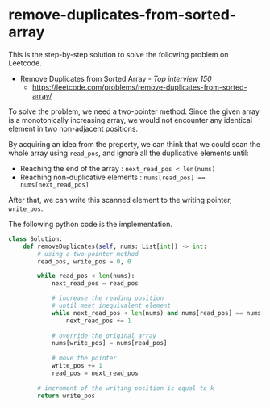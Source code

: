 # remove-duplicates-from-sorted-array
This is the step-by-step solution to solve the following problem on Leetcode.

* Remove Duplicates from Sorted Array - *Top interview 150*
  * https://leetcode.com/problems/remove-duplicates-from-sorted-array/

 To solve the problem, we need a two-pointer method. Since the given array is a monotonically increasing array, we would not encounter any identical element in two non-adjacent positions.
 
 By acquiring an idea from the preperty, we can think that we could scan the whole array using `read_pos`, and ignore all the duplicative elements until:
 * Reaching the end of the array : `next_read_pos < len(nums)`
 * Reaching non-duplicative elements : `nums[read_pos] == nums[next_read_pos]`

 After that, we can write this scanned element to the writing pointer, `write_pos`.

The following python code is the implementation.

```python
class Solution:
    def removeDuplicates(self, nums: List[int]) -> int:
        # using a two-pointer method
        read_pos, write_pos = 0, 0

        while read_pos < len(nums):
            next_read_pos = read_pos

            # increase the reading position
            # until meet inequivalent element
            while next_read_pos < len(nums) and nums[read_pos] == nums[next_read_pos]:
                next_read_pos += 1
            
            # override the original array
            nums[write_pos] = nums[read_pos]
            
            # move the pointer
            write_pos += 1
            read_pos = next_read_pos
        
        # increment of the writing position is equal to k
        return write_pos
```
